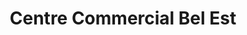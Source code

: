 ---
title: "Centre Commercial Bel Est"
url: /bagnolet/centre-commercial-bel-est/
shop: centre commercial
---